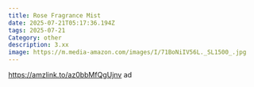```yaml
---
title: Rose Fragrance Mist
date: 2025-07-21T05:17:36.194Z
tags: 2025-07-21
Category: other
description: 3.xx
image: https://m.media-amazon.com/images/I/71BoNiIV56L._SL1500_.jpg
---
```

https://amzlink.to/az0bbMfQgUjnv ad